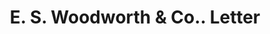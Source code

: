 ---
doi: 10.7916/D8RF767M
date_other: '1911'
date_other_textual: '1911'
form: correspondence
genre:
- Letters (correspondence)
name:
- E. S. Woodworth & Co.
object_in_context_url: https://biggert.cul.columbia.edu/items/view/ave_biggert_01811
subject_hierarchical_geographic:
- Minneapolis, Minnesota, United States
subject_name:
- E. S. Woodworth & Co.
title: E. S. Woodworth & Co.. Letter
sort_title: E. S. Woodworth & Co.. Letter
call_number: ave_biggert_01811
coordinates:
- 44.983333333333334,-93.26666666666667
pid: ave_biggert_01811
identifiers: ave_biggert_01811
thumbnail: https://derivativo-1.library.columbia.edu/iiif/2/ldpd:490878/full/!256,256/0/native.jpg
permalink: "/items/ave_biggert_01811/"
layout: iiif-image-page
---